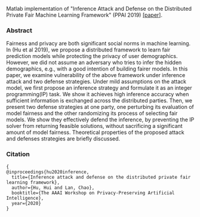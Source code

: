 Matlab implementation of "Inference Attack and Defense on the Distributed Private Fair Machine Learning Framework" (PPAI 2019) [[paper]](https://www2.isye.gatech.edu/~fferdinando3/cfp/PPAI20/papers/paper_26.pdf).

### Abstract
Fairness and privacy are both significant social norms in machine learning. In (Hu et al 2019), we propose a distributed framework to learn fair prediction models while protecting
the privacy of user demographics. However, we did not assume an adversary who tries to infer the hidden demographics, e.g., with a good intention of building fairer models.
In this paper, we examine vulnerability of the above framework under inference attack and two defense strategies. Under mild assumptions on the attack model, we first propose an
inference strategy and formulate it as an integer programming(IP) task. We show it achieves high inference accuracy when sufficient information is exchanged across the distributed parties. Then, we present two defense strategies at one party, one perturbing its evaluation of model fairness and the other randomizing its process of selecting fair models. We show they effectively defend the inference, by preventing the IP solver from returning feasible solutions, without sacrificing a significant amount of model fairness. Theoretical properties of the proposed attack and defenses strategies are briefly discussed.

### Citation

```
{
@inproceedings{hu2020inference,
  title={Inference attack and defense on the distributed private fair learning framework},
  author={Hu, Hui and Lan, Chao},
  booktitle={The AAAI Workshop on Privacy-Preserving Artificial Intelligence},
  year={2020}
}
```
